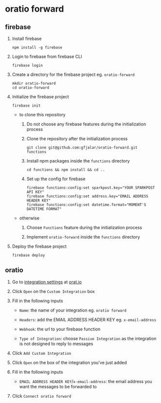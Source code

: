# oratio forward

## firebase

1. Install firebase

    ```
    npm install -g firebase
    ```

2. Login to firebase from firebase CLI

    ```
    firebase login
    ```

3. Create a directory for the firebase project eg. `oratio-forward`

    ```
    mkdir oratio-forward
    cd oratio-forward
    ```

4. Initialize the firebase project

    ```
    firebase init
    ```

    - to clone this repository

        1. Do not choose any firebase features during the initialization process

        2. Clone the repository after the initialization process

            ```
            git clone git@github.com:gfjalar/oratio-forward.git functions
            ```

        3. Install npm packages inside the `functions` directory

            ```
            cd functions && npm install && cd ..
            ```

        4. Set up the config for firebase

            ```
            firebase functions:config:set sparkpost.key="YOUR SPARKPOST API KEY"
            firebase functions:config:set address.key="EMAIL ADDRESS HEADER KEY"
            firebase functions:config:set datetime.format="MOMENT'S DATETIME FORMAT"
            ```

    - otherwise

        1. Choose `Functions` feature during the initialization process

        2. Implement `oratio-forward` inside the `functions` directory

5. Deploy the firebase project

    ```
    firebase deploy
    ```

## oratio

1. Go to [integration settings](https://herakles.orat.io/account#/settings/integrations) at [orat.io](https://app.orat.io)

2. Click `Open` on the `Custom Integration` box

3. Fill in the following inputs

    - `Name`: the name of your integration eg. `oratio forward`

    - `Headers`: add the EMAIL ADDRESS HEADER KEY eg. `x-email-address`

    - `Webhook`: the url to your firebase function

    - `Type of Integration`: choose `Passive Integration` as the integration is not designed to reply to messages

4. Click `Add Custom Integration`

5. Click `Open` on the box of the integration you've just added

6. Fill in the following inputs

    - `EMAIL ADDRESS HEADER KEY`/`x-email-address`: the email address you want the messages to be forwarded to

7. Click `Connect oratio forward`
